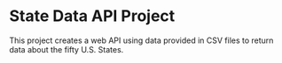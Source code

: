 # State Data API Project


This project creates a web API using data provided in CSV files to return data about the fifty U.S. States.


